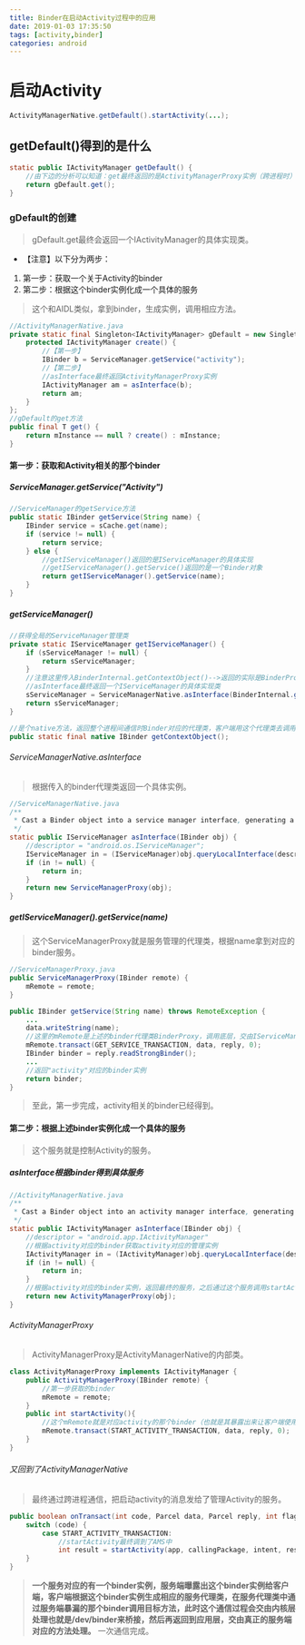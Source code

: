 ```yaml
---
title: Binder在启动Activity过程中的应用
date: 2019-01-03 17:35:50
tags: [activity,binder]
categories: android
---
```


# 启动Activity
```java
ActivityManagerNative.getDefault().startActivity(...);
```

## getDefault()得到的是什么

```java
static public IActivityManager getDefault() {
	//由下边的分析可以知道：get最终返回的是ActivityManagerProxy实例（跨进程时）或者IActivityManager的其它实现类（相同进程时）
	return gDefault.get();
}
```

### gDefault的创建
>gDefault.get最终会返回一个IActivityManager的具体实现类。

* 【注意】以下分为两步：
1. 第一步：获取一个关于Activity的binder
2. 第二步：根据这个binder实例化成一个具体的服务
>这个和AIDL类似，拿到binder，生成实例，调用相应方法。

```java
//ActivityManagerNative.java
private static final Singleton<IActivityManager> gDefault = new Singleton<IActivityManager>() {
	protected IActivityManager create() {
		//【第一步】
		IBinder b = ServiceManager.getService("activity");
		//【第二步】
		//asInterface最终返回ActivityManagerProxy实例
		IActivityManager am = asInterface(b);
		return am;
	}
};
//gDefault的get方法
public final T get() {
	return mInstance == null ? create() : mInstance;
}
```

#### 第一步：获取和Activity相关的那个binder

##### ServiceManager.getService("Activity")
```java
//ServiceManager的getService方法
public static IBinder getService(String name) {
	IBinder service = sCache.get(name);
	if (service != null) {
		return service;
	} else {
		//getIServiceManager()返回的是IServiceManager的具体实现
		//getIServiceManager().getService()返回的是一个Binder对象
		return getIServiceManager().getService(name);
	}
}
```

##### getServiceManager()

```java
//获得全局的ServiceManager管理类
private static IServiceManager getIServiceManager() {
	if (sServiceManager != null) {
		return sServiceManager;
	}
	//注意这里传入BinderInternal.getContextObject()-->返回的实际是BinderProxy实例（Binder代理类，服务端暴漏出来让客户端拿着调的）
	//asInterface最终返回一个IServiceManager的具体实现类
	sServiceManager = ServiceManagerNative.asInterface(BinderInternal.getContextObject());
	return sServiceManager;
}

//是个native方法，返回整个进程间通信时Binder对应的代理类，客户端用这个代理类去调用服务端
public static final native IBinder getContextObject();
```
>

###### ServiceManagerNative.asInterface
>根据传入的binder代理类返回一个具体实例。

```java
//ServiceManagerNative.java
/**
 * Cast a Binder object into a service manager interface, generating a proxy if needed.
 */
static public IServiceManager asInterface(IBinder obj) {
	//descriptor = "android.os.IServiceManager";
	IServiceManager in = (IServiceManager)obj.queryLocalInterface(descriptor);
	if (in != null) {
		return in;
	}
	return new ServiceManagerProxy(obj);
}
```

##### getIServiceManager().getService(name)
>这个ServiceManagerProxy就是服务管理的代理类，根据name拿到对应的binder服务。

```java
//ServiceManagerProxy.java
public ServiceManagerProxy(IBinder remote) {
	mRemote = remote;
}

public IBinder getService(String name) throws RemoteException {
	...
	data.writeString(name);
	//这里的mRemote是上述的binder代理类BinderProxy，调用底层，交由IServiceManager.cpp处理
	mRemote.transact(GET_SERVICE_TRANSACTION, data, reply, 0);
	IBinder binder = reply.readStrongBinder();
	...
	//返回"activity"对应的binder实例
	return binder;
}
```

>至此，第一步完成，activity相关的binder已经得到。

#### 第二步：根据上述binder实例化成一个具体的服务
>这个服务就是控制Activity的服务。

##### asInterface根据binder得到具体服务
```java
//ActivityManagerNative.java
/**
 * Cast a Binder object into an activity manager interface, generating a proxy if needed.
 */
static public IActivityManager asInterface(IBinder obj) {
	//descriptor = "android.app.IActivityManager"
	//根据activity对应的binder获取activity对应的管理实例
	IActivityManager in = (IActivityManager)obj.queryLocalInterface(descriptor);
	if (in != null) {
		return in;
	}
	//根据activity对应的binder实例，返回最终的服务，之后通过这个服务调用startActivity方法
	return new ActivityManagerProxy(obj);
}
```

###### ActivityManagerProxy
>ActivityManagerProxy是ActivityManagerNative的内部类。
```java
class ActivityManagerProxy implements IActivityManager {
    public ActivityManagerProxy(IBinder remote) {
		//第一步获取的binder
        mRemote = remote;
    }
	public int startActivity(){
		//这个mRemote就是对应activity的那个binder（也就是其暴露出来让客户端使用的那个binder）
		mRemote.transact(START_ACTIVITY_TRANSACTION, data, reply, 0);
	}
}
```

###### 又回到了ActivityManagerNative
>最终通过跨进程通信，把启动activity的消息发给了管理Activity的服务。
```java
public boolean onTransact(int code, Parcel data, Parcel reply, int flags) throws RemoteException {
	switch (code) {
		case START_ACTIVITY_TRANSACTION:
			//startActivity最终调到了AMS中
			int result = startActivity(app, callingPackage, intent, resolvedType, resultTo, resultWho, requestCode, startFlags, profilerInfo, options);
	}
}
```

>**一个服务对应的有一个binder实例，服务端曝露出这个binder实例给客户端，客户端根据这个binder实例生成相应的服务代理类，在服务代理类中通过服务端暴漏的那个binder调用目标方法，此时这个通信过程会交由内核层处理也就是/dev/binder来桥接，然后再返回到应用层，交由真正的服务端对应的方法处理。**
一次通信完成。





